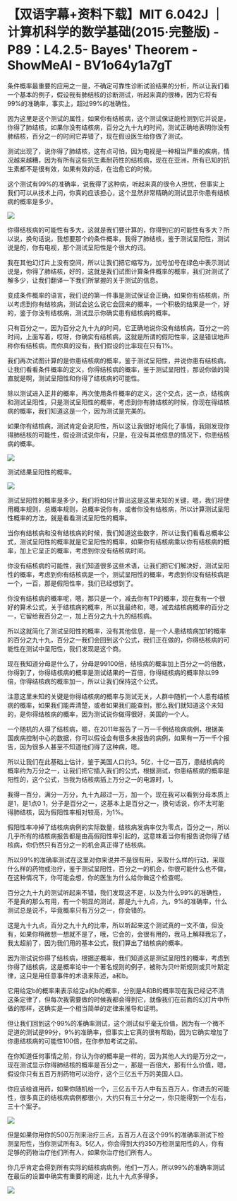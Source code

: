 # 【双语字幕+资料下载】MIT 6.042J ｜ 计算机科学的数学基础(2015·完整版) - P89：L4.2.5- Bayes' Theorem - ShowMeAI - BV1o64y1a7gT

条件概率最重要的应用之一是，不确定可靠性诊断试验结果的分析，所以让我们看一个基本的例子，假设我有肺结核的诊断测试，听起来真的很棒，因为它将有99%的准确率，事实上，超过99%的准确性。

因为这里是这个测试的属性，如果你有结核病，这个测试保证能检测到它并说是，你得了肺结核，如果你没有结核病，百分之九十九的时间，测试正确地表明你没有肺结核，百分之一的时间它弄错了，现在假设医生给你做了测试。

测试出现了，说你得了肺结核，这有点可怕，因为电视是一种相当严重的疾病，情况越来越糟，因为有所有这些抗生素耐药性的结核病，现在在亚洲，所有已知的抗生素都不是很有效，如果有效的话，在治愈它的时候。

这个测试有99%的准确率，说我得了这种病，听起来真的很令人担忧，但事实上我们可以从技术上问，你真的应该担心，这个显然非常精确的测试显示你患有结核病的概率是多少。



![](img/86e3fe7f9db564cf51bc848d49f28578_1.png)

你得结核病的可能性有多大，这就是我们要计算的，你得到它的可能性有多大？所以说，换句话说，我想要那个的条件概率，我得了肺结核，鉴于测试呈阳性，测试说是的，你有电视，那个测试呈阳性是个很大的词。

我在其他幻灯片上没有空间，所以让我们把它缩写为，加号加号在绿色中表示测试说是，你得了肺结核，好的，这就是我们试图计算条件概率的概率，我们对测试了解多少，让我们翻译一下我们所掌握的关于测试的信息。

变成条件概率的语言，我们说的第一件事是测试保证会正确，如果你有结核病，所以考虑到你有结核病，测试会这么说它会回来的概率，一个积极的结果是一个，好的，鉴于你没有结核病，测试显示你确实患有结核病的概率。

只有百分之一，因为百分之九十九的时间，它正确地说你没有结核病，百分之一的时间，上面写着，哎呀，你确实有结核病，这就是所谓的假阳性率，这是错误地声称你有结核病，而你真的没有，我们假设的比率现在只有1%。

我们再次试图计算的是你患结核病的概率，鉴于测试呈阳性，并说你患有结核病，让我们看看条件概率的定义，你得结核病的概率，鉴于测试呈阳性，那说你做的简直就是啊，测试呈阳性和你得了结核病的可能性。

除以测试进入正井的概率，再次使用条件概率的定义，这个交点，这一点，结核病和测试呈阳性，只是测试呈阳性的概率，考虑到你有肺结核的时候，你现在得结核病的概率，我们知道这是一个，因为测试是完美的。

如果你有结核病，测试肯定会说阳性，所以这让我很好地简化了事情，我刚发现你得肺结核的可能性，假设测试说你有，只是，在没有其他信息的情况下，你患结核病的概率。



![](img/86e3fe7f9db564cf51bc848d49f28578_3.png)

测试结果呈阳性的概率。

![](img/86e3fe7f9db564cf51bc848d49f28578_5.png)

测试呈阳性的概率是多少，我们将如何计算出这是这里未知的关键，嗯，我们将使用概率规则，总概率规则，总概率说你有，或者你没有结核病，所以计算测试呈阳性概率的方法，就是看看测试呈阳性的概率。

当你有结核病和没有结核病的时候，我们知道这些数字，所以让我们看看总概率公式，测试呈阳性的概率就是它呈阳性的概率，如果你有结核病乘以你有结核病的概率，加上它呈正的概率，考虑到你没有结核病时间。

你没有结核病的可能性，我们知道很多这些术语，让我们把它们解决好，测试呈阳性的概率，考虑到你有结核病是一个，测试呈阳性的概率，考虑到你没有结核病是一个，一百，那是假阳性率，我们已经想到了。

你没有结核病的概率呢，嗯，那只是一个，减去你有TP的概率，现在我有一个很好的算术公式，关于结核病的概率，所以我最终和，嗯，减去结核病概率的百分之一，它留给我百分之一，加上百分之九十九的结核病。

所以这就简化了测试呈阳性的概率，没有其他信息，是一个人患结核病加1的概率的百分之九十九，百分之一我们会回到这个公式，我们正在做的，你得结核病的可能性在测试中呈阳性，我们发现是这个商。

现在我知道分母是什么了，分母是99100倍，结核病的概率加上百分之一的倍数，你得到了，你得结核病的概率是测试结果的一百倍，你得结核病的概率除以99倍，你得结核病的概率加一，所以让我们保持这个公式。

注意这里未知的关键是你得结核病的概率与测试无关，人群中随机一个人患有结核病的概率，如果我们能弄清楚，或者如果我们能查到，那么我们就知道这个未知的，是你得结核病的概率，因为测试说你做得很好，美国的一个人。

一个随机的人得了结核病，嗯，在2011年报告了一万一千例结核病病例，根据美国疾病控制中心的数据，你可以假设会有很多未报告的病例，如果有一万一千个报告，因为很多人甚至不知道他们得了这种病，嗯。

所以让我们在此基础上估计，鉴于美国人口约3。5亿，十亿一百万，患结核病的概率约为万分之一，让我们把它插入我们的公式，根据测试，你患结核病的概率是阳性的，这个公式，当我为结核病插上万分之一的电源时，1。

我得一百分，满分一万分，九十九超过一万，加一个，现在我可以看到分母本质上是1，是1点0 1，分子是百分之一，这基本上是百分之一，换句话说，你不太可能得肺结核，因为假阳性率相对较高，为1%。

假阳性率冲掉了结核病病例的实际数量，结核病发病率仅为零点，百分之一，所以几乎所有的结核病报告都是由高假阳性率引起的，这意味着当你有报告说你得了结核病，你仍然只有百分之一的机会真正得了结核病。

所以99%的准确率测试在这里对你来说并不是很有用，采取什么样的行动，采取什么样的药物或治疗，鉴于测试呈阳性，百分之一的机会，你很可能什么也不做，在这种情况下，你可能会想，你的医生为什么给你做这个检查呢。

百分之九十九的测试听起来不错，我们发现这不是，以及为什么99%的准确性，不是真的那么有用，有一个明显的测试，那是九十九点，九，9%的准确率，什么测试总是说不，毕竟概率只有万分之一，你会错的。

这是九十九点，百分之九十九的比率，所以听起来这个测试真的一文不值，但没有，如果你稍微想一想就不是了，哦，它会的，会很有用的，我马上解释我忘了，我太超前了，因为我们用的基本公式，我们算出了结核病的概率。

因为测试说你得了结核病，根据逆概率，我们知道这是测试呈阳性的概率，考虑到你得了结核病，这是概率论中一个著名规则的例子，被称为贝叶斯规则或贝叶斯定律，这只是用任意事件的术语来陈述，a和b。

它用给定b的概率来表示给定a的b的概率，分别是A和B的概率现在我已经记不清这条定律了，但每次我需要做的时候我都会得到它，就像我们在前面的幻灯片中所做的那样，这确实是一个相当简单的定律来推导和证明。

但让我们回到这个99%的准确率测试，这个测试似乎毫无价值，因为有一个微不足道的测试是99分，9%的准确率，但事实上它真的很有帮助，因为它确实增加了你患结核病的可能性100倍，在你参加考试之前。

在你知道任何事情之前，你认为你的概率是一样的，因为其他人大约是万分之一，现在测试显示你得肺结核的概率是百分之一，那是一百倍大，那有什么价值，嗯，假设你只有五百万剂药物可以治疗，这个三亿五千万的美国人口。

你应该给谁用药，如果你随机给一个，三亿五千万人中有五百万人，你进去的可能性，很多真正的结核病病例都很小，大约只有三十分之一，你只能得到一个左右，三十个案子。



![](img/86e3fe7f9db564cf51bc848d49f28578_7.png)

但是如果你用你的500万剂来治疗三点，五百万人在这个99%的准确率测试下检测呈阳性，当你测试所有3。5亿人，你会得到大约350万检测呈阳性的人，你有足够的药物治疗他们所有人，如果你治疗他们所有人。

你几乎肯定会得到所有实际的结核病病例，他们一万人，所以99%的准确率测试在最后的设置中确实有重要的用途，比九十九点多得多。



![](img/86e3fe7f9db564cf51bc848d49f28578_9.png)